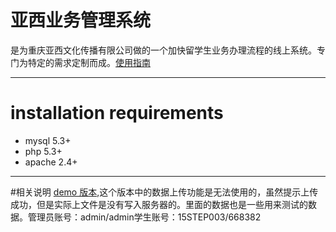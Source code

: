# 亚西业务管理系统
   是为重庆亚西文化传播有限公司做的一个加快留学生业务办理流程的线上系统。专门为特定的需求定制而成。[使用指南](http://www.eduasian.com/page/7.html)

---

# installation requirements
 - mysql 5.3+
 - php 5.3+
 - apache 2.4+

---

#相关说明
 [demo 版本](http://yaxi.tophper.top),这个版本中的数据上传功能是无法使用的，虽然提示上传成功，但是实际上文件是没有写入服务器的。里面的数据也是一些用来测试的数据。管理员账号：admin/admin学生账号：15STEP003/668382